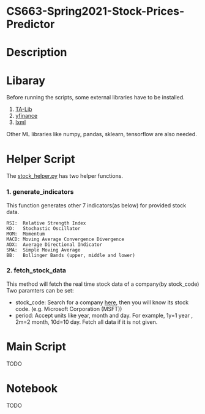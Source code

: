 # CS663-Spring2021-Stock-Prices-Predictor

# Description

# Libaray
Before running the scripts, some external libraries have to be installed.   

1. [TA-Lib](https://mrjbq7.github.io/ta-lib/install.html)
2. [yfinance](https://pypi.org/project/yfinance/)
3. [lxml](https://lxml.de/installation.html)

Other ML libraries like numpy, pandas, sklearn, tensorflow are also needed.

# Helper Script
The [stock_helper.py](/stock_helper.py) has two helper functions.
### 1. generate_indicators
This function generates other 7 indicators(as below) for provided stock data.   
```
RSI:  Relative Strength Index 
KD:   Stochastic Oscillator 
MOM:  Momentum 
MACD: Moving Average Convergence Divergence 
ADX:  Average Directional Indicator 
SMA:  Simple Moving Average 
BB:   Bollinger Bands (upper, middle and lower)
```

### 2. fetch_stock_data 
This method will fetch the real time stock data of a company(by stock_code)
Two paramters can be set:

* stock_code: Search for a company [here](https://finance.yahoo.com/lookup), then you will know its stock code. (e.g. Microsoft Corporation (MSFT))
* period: Accept units like year, month and day. For example, 1y=1 year , 2m=2 month, 10d=10 day. Fetch all data if it is not given.

# Main Script

TODO

# Notebook

TODO


